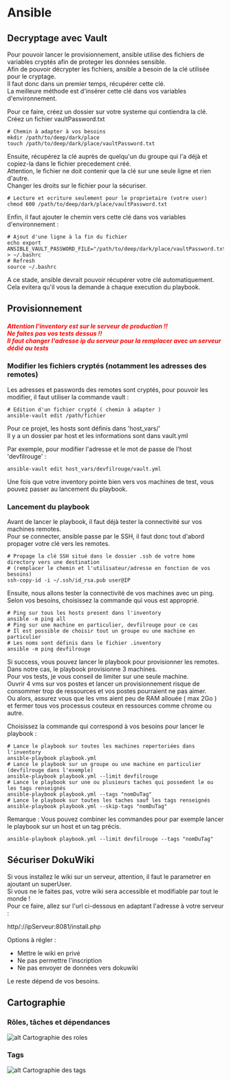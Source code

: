 # Ansible


## Decryptage avec Vault

Pour pouvoir lancer le provisionnement, ansible utilise des fichiers de variables cryptés afin de proteger les données sensible.  
Afin de pouvoir décrypter les fichiers, ansible a besoin de la clé utilisée pour le cryptage.  
Il faut donc dans un premier temps, récupérer cette clé.  
La meilleure méthode est d'insérer cette clé dans vos variables d'environnement.  

Pour ce faire, créez un dossier sur votre systeme qui contiendra la clé.  
Créez un fichier vaultPassword.txt

```shell
# Chemin à adapter à vos besoins
mkdir /path/to/deep/dark/place
touch /path/to/deep/dark/place/vaultPassword.txt
```

Ensuite, récupérez la clé auprès de quelqu'un du groupe qui l'a déjà et copiez-la dans le fichier precedement créé.  
Attention, le fichier ne doit contenir que la clé sur une seule ligne et rien d'autre.  
Changer les droits sur le fichier pour la sécuriser.  

```shell
# Lecture et ecriture seulement pour le proprietaire (votre user)
chmod 600 /path/to/deep/dark/place/vaultPassword.txt
```

Enfin, il faut ajouter le chemin vers cette clé dans vos variables d'environnement : 

```shell
# Ajout d'une ligne à la fin du fichier
echo export ANSIBLE_VAULT_PASSWORD_FILE="/path/to/deep/dark/place/vaultPassword.txt" > ~/.bashrc
# Refresh
source ~/.bashrc
```

A ce stade, ansible devrait pouvoir récupérer votre clé automatiquement.  
Cela evitera qu'il vous la demande à chaque execution du playbook.  

## Provisionnement

##### <span style="color:red">*Attention l'inventory est sur le serveur de production !!*</br>*Ne faites pas vos tests dessus !!*</br>*Il faut changer l'adresse ip du serveur pour la remplacer avec un serveur dédié au tests*</span>

### Modifier les fichiers cryptés (notamment les adresses des remotes)

Les adresses et passwords des remotes sont cryptés, pour pouvoir les modifier, il faut utiliser la commande vault : 

```shell
# Edition d'un fichier crypté ( chemin à adapter )
ansible-vault edit /path/fichier
```

Pour ce projet, les hosts sont définis dans 'host_vars/'  
Il y a un dossier par host et les informations sont dans vault.yml  

Par exemple, pour modifier l'adresse et le mot de passe de l'host 'devfilrouge' :  

```shell
ansible-vault edit host_vars/devfilrouge/vault.yml
```

Une fois que votre inventory pointe bien vers vos machines de test, vous pouvez passer au lancement du playbook.  

### Lancement du playbook

Avant de lancer le playbook, il faut déjà tester la connectivité sur vos machines remotes.  
Pour se connecter, ansible passe par le SSH, il faut donc tout d'abord propager votre clé vers les remotes.  

```shell
# Propage la clé SSH situé dans le dossier .ssh de votre home directory vers une destination
# (remplacer le chemin et l'utilisateur/adresse en fonction de vos besoins)
ssh-copy-id -i ~/.ssh/id_rsa.pub user@IP
```
Ensuite, nous allons tester la connectivité de vos machines avec un ping.  
Selon vos besoins, choisissez la commande qui vous est approprié.  

```shell
# Ping sur tous les hosts present dans l'inventory 
ansible -m ping all
# Ping sur une machine en particulier, devfilrouge pour ce cas
# Il est possible de choisir tout un groupe ou une machine en particulier
# Les noms sont définis dans le fichier .inventory
ansible -m ping devfilrouge
```

Si success, vous pouvez lancer le playbook pour provisionner les remotes.  
Dans notre cas, le playbook provisionne 3 machines.  
Pour vos tests, je vous conseil de limiter sur une seule machine.  
Ouvrir 4 vms sur vos postes et lancer un provisionnement risque de consommer trop de ressources et vos postes pourraient ne pas aimer.  
Ou alors, assurez vous que les vms aient peu de RAM allouée ( max 2Go ) et fermer tous vos processus couteux en ressources comme chrome ou autre.  

Choisissez la commande qui correspond à vos besoins pour lancer le playbook :  

```shell
# Lance le playbook sur toutes les machines repertoriées dans l'inventory
ansible-playbook playbook.yml
# Lance le playbook sur un groupe ou une machine en particulier (devfilrouge dans l'exemple)
ansible-playbook playbook.yml --limit devfilrouge
# Lance le playbook sur une ou plusieurs taches qui possedent le ou les tags renseignés
ansible-playbook playbook.yml --tags "nomDuTag"
# Lance le playbook sur toutes les taches sauf les tags renseignés
ansible-playbook playbook.yml --skip-tags "nomDuTag"
```

Remarque : Vous pouvez combiner les commandes pour par exemple lancer le playbook sur un host et un tag précis.  

```shell
ansible-playbook playbook.yml --limit devfilrouge --tags "nomDuTag"
```

## Sécuriser DokuWiki

Si vous installez le wiki sur un serveur, attention, il faut le parametrer en ajoutant un superUser.  
Si vous ne le faites pas, votre wiki sera accessible et modifiable par tout le monde !  
Pour ce faire, allez sur l'url ci-dessous en adaptant l'adresse à votre serveur :

http/://ipServeur:8081/install.php

Options à régler : 

- Mettre le wiki en privé
- Ne pas permettre l'inscription
- Ne pas envoyer de données vers dokuwiki

Le reste dépend de vos besoins.

## Cartographie

### Rôles, tâches et dépendances

![alt Cartographie des roles](cartographieRoles.png "Cartographie des roles")

### Tags

![alt Cartographie des tags](cartographieTags.png "Cartographie des tags")